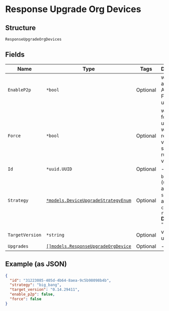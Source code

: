 
# Response Upgrade Org Devices

## Structure

`ResponseUpgradeOrgDevices`

## Fields

| Name | Type | Tags | Description |
|  --- | --- | --- | --- |
| `EnableP2p` | `*bool` | Optional | whether to allow local AP-to-AP FW upgrade |
| `Force` | `*bool` | Optional | whether to force upgrade when requested version is same as running version |
| `Id` | `*uuid.UUID` | Optional | - |
| `Strategy` | [`*models.DeviceUpgradeStrategyEnum`](../../doc/models/device-upgrade-strategy-enum.md) | Optional | `big_bang` (upgrade all at once), `serial` (one at a time), `canary` or `rrm`<br>**Default**: `"big_bang"` |
| `TargetVersion` | `*string` | Optional | version to upgrade to |
| `Upgrades` | [`[]models.ResponseUpgradeOrgDevice`](../../doc/models/response-upgrade-org-device.md) | Optional | - |

## Example (as JSON)

```json
{
  "id": "31223085-405d-4b64-8aea-9c5b98098b4b",
  "strategy": "big_bang",
  "target_version": "0.14.29411",
  "enable_p2p": false,
  "force": false
}
```


